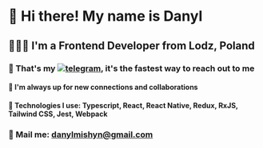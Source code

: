 # 👋 Hi there! My name is **Danyl**
## 👨🏻‍💻 I'm a Frontend Developer from Lodz, Poland
### 🤍 That's my [![telegram](https://img.shields.io/badge/-Telegram-090909?style=for-the-badge&logo=Telegram&link=https://t.me/lendihop)](https://t.me/lendihop), it's the fastest way to reach out to me
#### 🎯 I'm  always up for new connections and collaborations
#### 🖤 Technologies I use: Typescript, React, React Native, Redux, RxJS, Tailwind CSS, Jest, Webpack
### 💌 Mail me: danylmishyn@gmail.com

